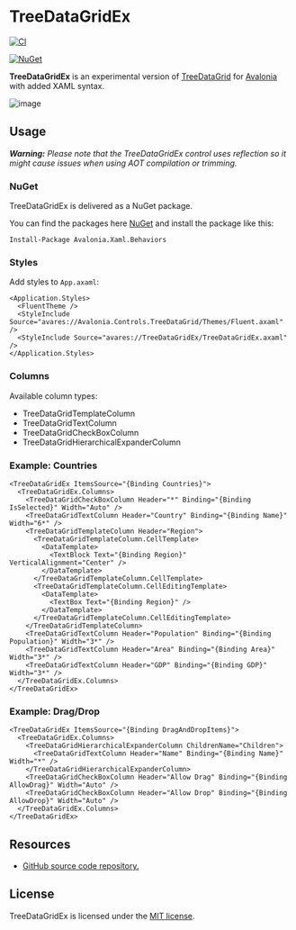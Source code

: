 # TreeDataGridEx

[![CI](https://github.com/wieslawsoltes/TreeDataGridEx/actions/workflows/build.yml/badge.svg)](https://github.com/wieslawsoltes/TreeDataGridEx/actions/workflows/build.yml)

[![NuGet](https://img.shields.io/nuget/v/TreeDataGridEx.svg)](https://www.nuget.org/packages/TreeDataGridEx)

**TreeDataGridEx** is an experimental version of [TreeDataGrid](https://github.com/AvaloniaUI/Avalonia.Controls.TreeDataGrid) for [Avalonia](https://github.com/AvaloniaUI/Avalonia) with added XAML syntax.

![image](https://github.com/wieslawsoltes/TreeDataGridEx/assets/2297442/cd6d9484-3707-40a7-b012-e0d58966c406)

## Usage

_**Warning:** Please note that the TreeDataGridEx control uses reflection so it might cause issues when using AOT compilation or trimming._

### NuGet

TreeDataGridEx is delivered as a NuGet package.

You can find the packages here [NuGet](https://www.nuget.org/packages/TreeDataGridEx/) and install the package like this:

`Install-Package Avalonia.Xaml.Behaviors`

### Styles

Add styles to `App.axaml`:

```xaml
<Application.Styles>
  <FluentTheme />
  <StyleInclude Source="avares://Avalonia.Controls.TreeDataGrid/Themes/Fluent.axaml" />
  <StyleInclude Source="avares://TreeDataGridEx/TreeDataGridEx.axaml" />
</Application.Styles>
```

### Columns

Available column types:
- TreeDataGridTemplateColumn
- TreeDataGridTextColumn
- TreeDataGridCheckBoxColumn
- TreeDataGridHierarchicalExpanderColumn

### Example: Countries

```xaml
<TreeDataGridEx ItemsSource="{Binding Countries}">
  <TreeDataGridEx.Columns>
    <TreeDataGridCheckBoxColumn Header="*" Binding="{Binding IsSelected}" Width="Auto" />
    <TreeDataGridTextColumn Header="Country" Binding="{Binding Name}" Width="6*" />
    <TreeDataGridTemplateColumn Header="Region">
      <TreeDataGridTemplateColumn.CellTemplate>
        <DataTemplate>
          <TextBlock Text="{Binding Region}" VerticalAlignment="Center" />
        </DataTemplate>
      </TreeDataGridTemplateColumn.CellTemplate>
      <TreeDataGridTemplateColumn.CellEditingTemplate>
        <DataTemplate>
          <TextBox Text="{Binding Region}" />
        </DataTemplate>
      </TreeDataGridTemplateColumn.CellEditingTemplate>
    </TreeDataGridTemplateColumn>
    <TreeDataGridTextColumn Header="Population" Binding="{Binding Population}" Width="3*" />
    <TreeDataGridTextColumn Header="Area" Binding="{Binding Area}" Width="3*" />
    <TreeDataGridTextColumn Header="GDP" Binding="{Binding GDP}" Width="3*" />
  </TreeDataGridEx.Columns>
</TreeDataGridEx>
```

### Example: Drag/Drop

```xaml
<TreeDataGridEx ItemsSource="{Binding DragAndDropItems}">
  <TreeDataGridEx.Columns>
    <TreeDataGridHierarchicalExpanderColumn ChildrenName="Children">
      <TreeDataGridTextColumn Header="Name" Binding="{Binding Name}" Width="*" />
    </TreeDataGridHierarchicalExpanderColumn>
    <TreeDataGridCheckBoxColumn Header="Allow Drag" Binding="{Binding AllowDrag}" Width="Auto" />
    <TreeDataGridCheckBoxColumn Header="Allow Drop" Binding="{Binding AllowDrop}" Width="Auto" />
  </TreeDataGridEx.Columns>
</TreeDataGridEx>
```

## Resources

* [GitHub source code repository.](https://github.com/wieslawsoltes/TreeDataGridEx)

## License

TreeDataGridEx is licensed under the [MIT license](LICENSE.TXT).
